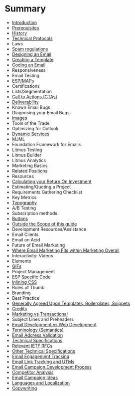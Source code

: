 # Summary

* [Introduction](README.md)
* [Prerequisites](prerequisites.md)
* [History](chapter1.md)
* [Technical Protocols](protocols.md)
* Laws
* [Spam regulations](spam-regulations.md)
* [Designing an Email](designing-an-email.md)
* [Creating a Template](creating-a-template.md)
* [Coding an Email](coding-an-email.md)
* Responsiveness
* Email Testing
* [ESP/MAPs](espmaps.md)
* Certifications
* Lists/Segmentation
* [Call to Actions \(CTAs\)](call-to-actions.md)
* [Deliverability](deliverability.md)
* Known Email Bugs
* Diagnosing your Email Bugs
* [Images](images.md)
* Tools of the Trade
* Optimizing for Outlook
* [Dynamic Services](dynamic-services.md)
* MJML
* Foundation Framework for Emails
* Litmus Testing
* Litmus Builder
* Litmus Analytics
* Marketing Basics
* Related Positions
* Resources
* [Calculating your Return On Investment](calculating-roi.md)
* Estimating/Quoting a Project
* Requirements Gathering Checklist
* Key Metrics
* [Typography](typography.md)
* A\/B Testing
* Subscription methods
* [Buttons](buttons.md)
* [Outside the Scope of this guide](outside-the-scope-of-this-guide.md)
* Development Resources\/Assistance
* Email Clients
* Email on Acid
* Future of Email Marketing
* [Where Email Marketing Fits within Marketing Overall](where-email-marketing-fits-within-marketing-overall.md)
* Interactivity: Videos
* Elements
* [GIFs](interactivity-gifs.md)
* Project Management
* [ESP Specific Code](esp-specific-code.md)
* [Inlining CSS](inlining-css.md)
* Rules of Thumb
* Branding
* Best Practice
* [Generally Agreed Upon Templates, Boilerplates, Snippets](generally-agreed-upon-templates-boilerplates-snippets.md)
* [Credits](credits.md)
* [Marketing vs Transactional](marketing-vs-transactional.md)
* Subject Lines and Preheaders
* [Email Development vs Web Development](email-development-vs-web-development.md)
* [Terminology \(Semantics\)](terminology-semantics.md)
* [Email Address Validation](email-address-validation.md)
* [Technical Specifications](technical-specifications.md)
* [Relevant IETF RFCs](relevant-ietf-rfcs.md)
* [Other Technical Specifications](other-technical-specifications.md)
* [Email Engagement Tracking](email-engagement-tracking.md)
* [Email Link Tracking and UTMs](email-link-tracking-and-utms.md)
* [Email Campaign Development Process](email-campaign-development-process.md)
* [Competitor Analysis](competitor-analysis.md)
* [Email Campaign Ideas](email-campaign-ideas.md)
* [Languages and Localization](languages-and-localization.md)
* [Copywriting](copywriting.md)

